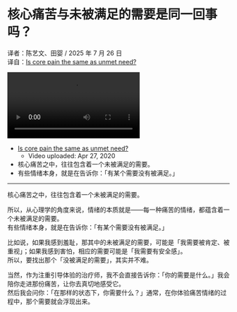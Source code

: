 # 核心痛苦与未被满足的需要是同一回事吗？
译者：陈艺文、田婴 / 2025 年 7 月 26 日  
译自：[Is core pain the same as unmet need?](https://youtube.com/watch?v=BqshniPymrQ)  

<div class="video-wrapper"><video src="/assets/files/core_pain_need.mp4" controls playsinline></video></div>

- [Is core pain the same as unmet need?](https://youtube.com/watch?v=BqshniPymrQ)
  - Video uploaded: Apr 27, 2020
- 核心痛苦之中，往往包含着一个未被满足的需要。
- 有些情绪本身，就是在告诉你：「有某个需要没有被满足。」

---

核心痛苦之中，往往包含着一个未被满足的需要。

所以，从心理学的角度来说，情绪的本质就是——每一种痛苦的情绪，都蕴含着一个未被满足的需要。  
有些情绪本身，就是在告诉你：「有某个需要没有被满足。」

比如说，如果我感到羞耻，那其中的未被满足的需要，可能是「我需要被肯定、被重视」；如果我感到害怕，相应的需要可能是「我需要有安全感」。  
所以，要找出那个「没被满足的需要」，其实并不难。

当然，作为注重引导体验的治疗师，我不会直接告诉你：「你的需要是什么。」我会陪你走进那份痛苦，让你去真切地感受它。  
然后我会问你：「在那样的状态下，你需要什么？」通常，在你体验痛苦情绪的过程中，那个需要就会浮现出来。
